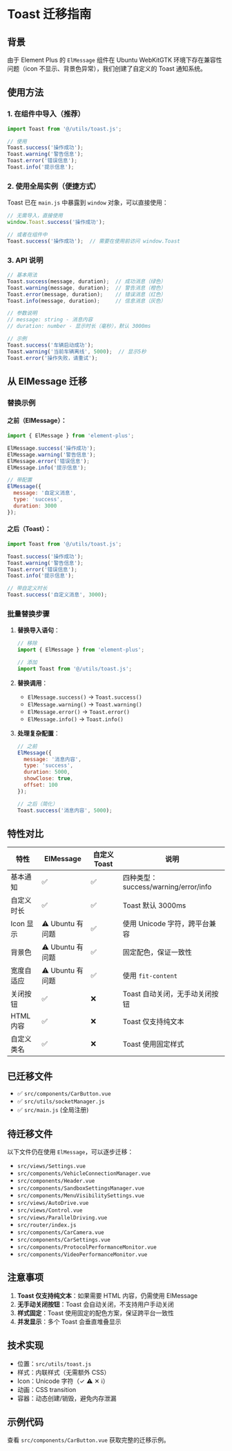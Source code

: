 # Toast 迁移指南

## 背景

由于 Element Plus 的 `ElMessage` 组件在 Ubuntu WebKitGTK 环境下存在兼容性问题（icon 不显示、背景色异常），我们创建了自定义的 Toast 通知系统。

## 使用方法

### 1. 在组件中导入（推荐）

```javascript
import Toast from '@/utils/toast.js';

// 使用
Toast.success('操作成功');
Toast.warning('警告信息');
Toast.error('错误信息');
Toast.info('提示信息');
```

### 2. 使用全局实例（便捷方式）

Toast 已在 `main.js` 中暴露到 `window` 对象，可以直接使用：

```javascript
// 无需导入，直接使用
window.Toast.success('操作成功');

// 或者在组件中
Toast.success('操作成功');  // 需要在使用前访问 window.Toast
```

### 3. API 说明

```javascript
// 基本用法
Toast.success(message, duration);  // 成功消息（绿色）
Toast.warning(message, duration);  // 警告消息（橙色）
Toast.error(message, duration);    // 错误消息（红色）
Toast.info(message, duration);     // 信息消息（灰色）

// 参数说明
// message: string - 消息内容
// duration: number - 显示时长（毫秒），默认 3000ms

// 示例
Toast.success('车辆启动成功');
Toast.warning('当前车辆离线', 5000);  // 显示5秒
Toast.error('操作失败，请重试');
```

## 从 ElMessage 迁移

### 替换示例

#### 之前（ElMessage）：
```javascript
import { ElMessage } from 'element-plus';

ElMessage.success('操作成功');
ElMessage.warning('警告信息');
ElMessage.error('错误信息');
ElMessage.info('提示信息');

// 带配置
ElMessage({
  message: '自定义消息',
  type: 'success',
  duration: 3000
});
```

#### 之后（Toast）：
```javascript
import Toast from '@/utils/toast.js';

Toast.success('操作成功');
Toast.warning('警告信息');
Toast.error('错误信息');
Toast.info('提示信息');

// 带自定义时长
Toast.success('自定义消息', 3000);
```

### 批量替换步骤

1. **替换导入语句**：
   ```javascript
   // 移除
   import { ElMessage } from 'element-plus';
   
   // 添加
   import Toast from '@/utils/toast.js';
   ```

2. **替换调用**：
   - `ElMessage.success()` → `Toast.success()`
   - `ElMessage.warning()` → `Toast.warning()`
   - `ElMessage.error()` → `Toast.error()`
   - `ElMessage.info()` → `Toast.info()`

3. **处理复杂配置**：
   ```javascript
   // 之前
   ElMessage({
     message: '消息内容',
     type: 'success',
     duration: 5000,
     showClose: true,
     offset: 100
   });
   
   // 之后（简化）
   Toast.success('消息内容', 5000);
   ```

## 特性对比

| 特性 | ElMessage | 自定义 Toast | 说明 |
|------|-----------|--------------|------|
| 基本通知 | ✅ | ✅ | 四种类型：success/warning/error/info |
| 自定义时长 | ✅ | ✅ | Toast 默认 3000ms |
| Icon 显示 | ⚠️ Ubuntu 有问题 | ✅ | 使用 Unicode 字符，跨平台兼容 |
| 背景色 | ⚠️ Ubuntu 有问题 | ✅ | 固定配色，保证一致性 |
| 宽度自适应 | ⚠️ Ubuntu 有问题 | ✅ | 使用 `fit-content` |
| 关闭按钮 | ✅ | ❌ | Toast 自动关闭，无手动关闭按钮 |
| HTML 内容 | ✅ | ❌ | Toast 仅支持纯文本 |
| 自定义类名 | ✅ | ❌ | Toast 使用固定样式 |

## 已迁移文件

- ✅ `src/components/CarButton.vue`
- ✅ `src/utils/socketManager.js`
- ✅ `src/main.js` (全局注册)

## 待迁移文件

以下文件仍在使用 `ElMessage`，可以逐步迁移：

- `src/views/Settings.vue`
- `src/components/VehicleConnectionManager.vue`
- `src/components/Header.vue`
- `src/components/SandboxSettingsManager.vue`
- `src/components/MenuVisibilitySettings.vue`
- `src/views/AutoDrive.vue`
- `src/views/Control.vue`
- `src/views/ParallelDriving.vue`
- `src/router/index.js`
- `src/components/CarCamera.vue`
- `src/components/CarSettings.vue`
- `src/components/ProtocolPerformanceMonitor.vue`
- `src/components/VideoPerformanceMonitor.vue`

## 注意事项

1. **Toast 仅支持纯文本**：如果需要 HTML 内容，仍需使用 ElMessage
2. **无手动关闭按钮**：Toast 会自动关闭，不支持用户手动关闭
3. **样式固定**：Toast 使用固定的配色方案，保证跨平台一致性
4. **并发显示**：多个 Toast 会垂直堆叠显示

## 技术实现

- 位置：`src/utils/toast.js`
- 样式：内联样式（无需额外 CSS）
- Icon：Unicode 字符（✓ ⚠ ✕ ℹ）
- 动画：CSS transition
- 容器：动态创建/销毁，避免内存泄漏

## 示例代码

查看 `src/components/CarButton.vue` 获取完整的迁移示例。

